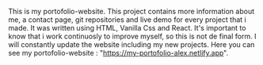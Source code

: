 This is my portofolio-website. This project contains more information about me, a contact page, git repositories and live demo for every project that i made. 
It was written using HTML, Vanilla Css and React.
It's important to know that i work continuosly to improve myself, so this is not de final form. 
I will constantly update the website including my new projects.
Here you can see my portofolio-website : "https://my-portofolio-alex.netlify.app".
